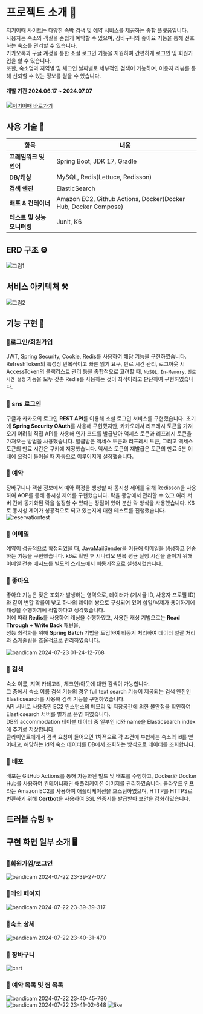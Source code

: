 
# 프로젝트 소개 📖
저기어때 사이트는 다양한 숙박 검색 및 예약 서비스를 제공하는 종합 플랫폼입니다.    
사용자는 숙소와 객실을 손쉽게 예약할 수 있으며, 장바구니와 좋아요 기능을 통해 선호하는 숙소를 관리할 수 있습니다.  
카카오톡과 구글 계정을 통한 소셜 로그인 기능을 지원하여 간편하게 로그인 및 회원가입을 할 수 있습니다.    
또한, 숙소명과 지역별 및 체크인 날짜별로 세부적인 검색이 가능하며, 이용자 리뷰를 통해 신뢰할 수 있는 정보를 얻을 수 있습니다.

#### 개발 기간 2024.06.17 ~ 2024.07.07
#### <div>
  <a href="https://your-trip-pied.vercel.app/" target="_blank">
    <img src="https://img.shields.io/badge/저기어때 서비스  바로가기-3b82f6?style=for-the-badge&logoColor=white" alt="저기어때 바로가기"/>
  </a>
</div>

## 사용 기술 🔧

| **항목**                  | **내용**                                                                 |
|-----------------------|--------------------------------------------------------------------|
| **프레임워크 및 언어**    | Spring Boot, JDK 17, Gradle                                      |
| **DB/캐싱**              | MySQL, Redis(Lettuce,  Redisson)                                  |
| **검색 엔진**            | ElasticSearch                                                   |
| **배포 & 컨테이너**       | Amazon EC2, Github Actions, Docker(Docker Hub, Docker Compose) |
| **테스트 및 성능 모니터링** | Junit, K6                 

## ERD 구조 ⚙️
![그림1](https://github.com/leeshinbi/KDT_BE8_Mini-Project/assets/109641586/e78b15f7-36a2-4530-8f86-7649c0d51c7b)


## 서비스 아키텍처 ⚒️
![그림2](https://github.com/leeshinbi/KDT_BE8_Mini-Project/assets/109641586/021eca83-4f5c-4d21-8877-21fdaec490fe)

## 기능 구현 📌

### 🔸로그인/회원가입 
JWT, Spring Security, Cookie, Redis를 사용하여 해당 기능을 구현하였습니다.
RefreshToken의 특성상 반복적이고 빠른 읽기 요구, 만료 시간 관리, 로그아웃 시 AccessToken의 블랙리스트 관리 등을 종합적으로 고려할 때, 
`NoSQL`, `In-Memory`, `만료 시간 설정` 기능을 모두 갖춘 Redis를 사용하는 것이 최적이라고 판단하여 구현하였습니다.

### 🔸 sns 로그인 
구글과 카카오의 로그인 **REST API**를 이용해 소셜 로그인 서비스를 구현했습니다.
초기에 **Spring Security OAuth**를 사용해 구현했지만, 카카오에서 리프레시 토큰을 가져오기 어려워 직접 API를 사용해 인가 코드를 발급받아 액세스 토큰과 리프레시 토큰을 가져오는 방법을 사용했습니다.
발급받은 액세스 토큰과 리프레시 토큰, 그리고 액세스 토큰의 만료 시간은 쿠키에 저장했습니다.
액세스 토큰의 재발급은 토큰의 만료 5분 이내에 요청이 들어올 때 자동으로 이루어지게 설정했습니다.

### 🔸 예약
장바구니나 객실 정보에서 예약 확정을 생성할 때 동시성 제어를 위해 Redisson을 사용하여 AOP를 통해 동시성 제어를 구현했습니다. 
락을 중앙에서 관리할 수 있고 여러 서버 간에 동기화된 락을 설정할 수 있다는 장점이 있어 분산 락 방식을 사용했습니다.
K6로 동시성 제어가 성공적으로 되고 있는지에 대한 테스트를 진행했습니다.
![reservationtest](https://github.com/user-attachments/assets/3ff012fd-8cb2-48cb-95ea-235d6c74bbe5)


### 🔸 이메일
예약이 성공적으로 확정되었을 때, JavaMailSender을 이용해 이메일을 생성하고 전송하는 기능을 구현했습니다.
k6로 확인 후 시나리오 반복 평균 실행 시간을 줄이기 위해 이메일 전송 메서드를 별도의 스레드에서 비동기적으로 실행시켰습니다.

### 🔸 좋아요 
좋아요 기능은 잦은 조회가 발생하는 영역으로, 데이터가 (게시글 ID, 사용자 프로필 ID)와 같이 변할 확률이 낮고 하나의 데이터 쌍으로 구성되어 있어 삽입/삭제가 용이하기에 캐싱을 수행하기에 적합하다고 생각했습니다.    
이에 따라 **Redis**를 사용하여 캐싱을 수행하였고, 사용한 캐싱 기법으로는 **Read Through + Write Back** 패턴을,   
성능 최적화를 위해 **Spring Batch** 기법을 도입하여 비동기 처리하여 데이터 일괄 처리와 스케줄링을 효율적으로 관리하였습니다. 

![bandicam 2024-07-23 01-24-12-768](https://github.com/user-attachments/assets/455d5eb6-6bc5-4eb4-885f-61416437f36e)

### 🔸  검색 
숙소 이름, 지역 카테고리, 체크인/아웃에 대한 검색이 가능합니다.<br>
그 중에서 숙소 이름 검색 기능의 경우 full text search 기능이 제공되는 검색 엔진인 Elasticsearch를 사용해 검색 기능을 구현하였습니다.<br>
API 서버로 사용중인 EC2 인스턴스의 메모리 및 저장공간에 의한 불안정을 확인하여 Elasticsearch 서버를 별개로 운영 하였습니다.<br>
DB의 accommodation 테이블 데이터 중 일부인 id와 name을 Elasticsearch index에 추가로 저장합니다.<br>
클라이언트에게서 검색 요청이 들어오면 1차적으로 각 조건에 부합하는 숙소의 id를 얻어내고, 해당하는 id의 숙소 데이터를 DB에서 조회하는 방식으로 데이터를 조회합니다.

### 🔸 배포 
배포는 GitHub Actions를 통해 자동화된 빌드 및 배포를 수행하고, Docker와 Docker Hub를 사용하여 컨테이너화된 애플리케이션 이미지를 관리하였습니다. 클라우드 인프라는 Amazon EC2를 사용하여 애플리케이션을 호스팅하였으며, HTTP를 HTTPS로 변환하기 위해 **Certbot**을 사용하여 SSL 인증서를 발급받아 보안을 강화하였습니다.

## 트러블 슈팅 ✨


## 구현 화면 일부 소개 🖥️

### 🔎회원가입/로그인 
![bandicam 2024-07-22 23-39-27-077](https://github.com/user-attachments/assets/6788d87f-eef9-4d4f-9e75-b2e0bc7b86bc)

### 🔎메인 페이지 
![bandicam 2024-07-22 23-39-39-317](https://github.com/user-attachments/assets/4c9e5e4c-36fd-4ee5-bd3f-2768f4a73833)

### 🔎숙소 상세
![bandicam 2024-07-22 23-40-31-470](https://github.com/user-attachments/assets/cfdc5ee3-a62b-48ed-b8e7-e9821bcb8956)

### 🔎 장바구니
![cart](https://github.com/user-attachments/assets/36f617e0-c9ee-4d19-9996-060e2727c7c2)

### 🔎 예약 목록 및 찜 목록 
![bandicam 2024-07-22 23-40-45-780](https://github.com/user-attachments/assets/24899560-f36d-4daa-838b-84cd734f777c)
![bandicam 2024-07-22 23-41-02-648](https://github.com/user-attachments/assets/534234a8-06b4-4ecd-9b2c-25737027ba6d)
![like](https://github.com/user-attachments/assets/63581986-1d40-4a42-b97c-ab369fe6cd8a) 


